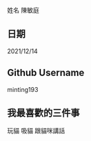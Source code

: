 姓名
陳敏庭


日期
----
2021/12/14

Github Username
---------------
minting193


我最喜歡的三件事
---------------
玩貓 吸貓 跟貓咪講話